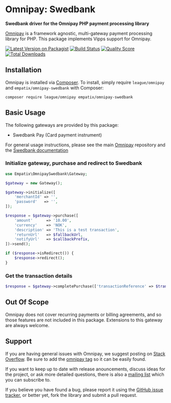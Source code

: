 # Omnipay: Swedbank

**Swedbank driver for the Omnipay PHP payment processing library**

[Omnipay](https://github.com/thephpleague/omnipay) is a framework agnostic, multi-gateway payment
processing library for PHP. This package implements Vipps support for Omnipay.

[![Latest Version on Packagist](https://img.shields.io/packagist/v/empatix/omnipay-swedbank.svg?style=flat-square)](https://packagist.org/packages/empatix/omnipay-swedbank)
[![Build Status](https://img.shields.io/travis/empatix/omnipay-swedbank/master.svg?style=flat-square)](https://travis-ci.org/empatix/omnipay-swedbank)
[![Quality Score](https://img.shields.io/scrutinizer/g/empatix/omnipay-swedbank.svg?style=flat-square)](https://scrutinizer-ci.com/g/empatix/omnipay-swedbank)
[![Total Downloads](https://img.shields.io/packagist/dt/empatix/omnipay-swedbank.svg?style=flat-square)](https://packagist.org/packages/empatix/omnipay-swedbank)

## Installation

Omnipay is installed via [Composer](http://getcomposer.org/). To install, simply require `league/omnipay` and `empatix/omnipay-swedbank` with Composer:

```
composer require league/omnipay empatix/omnipay-swedbank
```

## Basic Usage

The following gateways are provided by this package:

* Swedbank Pay (Card payment instrument)

For general usage instructions, please see the main [Omnipay](https://github.com/thephpleague/omnipay)
repository and the [Swedbank documentation](https://developer.swedbankpay.com/payment-instruments/card/)

### Initialize gateway, purchase and redirect to Swedbank

```php
use Empatix\OmnipaySwedbank\Gateway;

$gateway = new Gateway();

$gateway->initialize([
    'merchantId' => '',
    'password'   => '',
]);

$response = $gateway->purchase([
    'amount'      => '10.00',
    'currency'    => 'NOK',
    'description' => 'This is a test transaction',
    'returnUrl'   => $fallbackUrl,
    'notifyUrl'   => $callbackPrefix,
])->send();

if ($response->isRedirect()) {
    $response->redirect();
}
```

### Get the transaction details

```php
$response = $gateway->completePurchase(['transactionReference' => $transactionReference])->send();
```

## Out Of Scope

Omnipay does not cover recurring payments or billing agreements, and so those features are not included in this package. Extensions to this gateway are always welcome.

## Support

If you are having general issues with Omnipay, we suggest posting on
[Stack Overflow](http://stackoverflow.com/). Be sure to add the
[omnipay tag](http://stackoverflow.com/questions/tagged/omnipay) so it can be easily found.

If you want to keep up to date with release anouncements, discuss ideas for the project,
or ask more detailed questions, there is also a [mailing list](https://groups.google.com/forum/#!forum/omnipay) which
you can subscribe to.

If you believe you have found a bug, please report it using the [GitHub issue tracker](https://github.com/empatix/omnipay-swedbank/issues),
or better yet, fork the library and submit a pull request.
